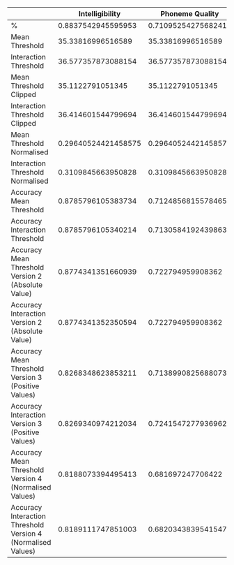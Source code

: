 | |  Intelligibility |  Phoneme Quality |  Mispronunciation |  Stress |  Intonation |  Pause Placement |  MTI | 
| ---- | ---- | ---- | ---- | ---- | ---- | ---- | ---- | 
| %|  0.8837542945595953 |  0.7109525427568241 |  0.5534413108317288 |  0.39947898969305695 |  0.6277419111262128 |  0.8336542454789142 |  0.5474383659908635 | 
| Mean Threshold| 35.33816996516589| 35.33816996516589 | 35.33816996516589 | 35.33816996516589 | 35.33816996516589 | 35.33816996516589 | 35.33816996516589 | 
| Interaction Threshold| 36.577357873088154| 36.577357873088154 | 36.577357873088154 | 36.577357873088154 | 36.577357873088154 | 36.577357873088154 | 36.577357873088154 | 
| Mean Threshold Clipped| 35.1122791051345| 35.1122791051345 | 35.1122791051345 | 35.1122791051345 | 35.1122791051345 | 35.1122791051345 | 35.1122791051345 | 
| Interaction Threshold Clipped| 36.414601544799694| 36.414601544799694 | 36.414601544799694 | 36.414601544799694 | 36.414601544799694 | 36.414601544799694 | 36.414601544799694 | 
| Mean Threshold Normalised| 0.29640524421458575| 0.29640524421458575 | 0.29640524421458575 | 0.29640524421458575 | 0.29640524421458575 | 0.29640524421458575 | 0.29640524421458575 | 
| Interaction Threshold Normalised| 0.3109845663950828| 0.3109845663950828 | 0.3109845663950828 | 0.3109845663950828 | 0.3109845663950828 | 0.3109845663950828 | 0.3109845663950828 | 
| Accuracy Mean Threshold| 0.8785796105383734| 0.7124856815578465 | 0.5647193585337915 | 0.4066437571592211 | 0.571919770773639 | 0.8304696449026345 | 0.520452230662335 | 
| Accuracy Interaction Threshold| 0.8785796105340214| 0.7130584192439863 | 0.56471936483929013 | 0.4066437571592211 | 0.571929985239010 | 0.8310423825887743 | 0.520585016897396 | 
| Accuracy Mean Threshold Version 2 (Absolute Value)| 0.8774341351660939 | 0.722794959908362 | 0.5715922107674685 | 0.41237113402061853 | 0.5619266055045872 | 0.845357873098154 | 0.557077502227953 | 
| Accuracy Interaction Version 2 (Absolute Value)| 0.8774341352350594 | 0.722794959908362 | 0.5715975240722274 | 0.41237143922591208 | 0.5616045845272206 | 0.845360824742268 | 0.557077502227953 | 
| Accuracy Mean Threshold Version 3 (Positive Values)| 0.8268348623853211 | 0.7138990825688073 | 0.5504587155963303 | 0.4094036697247706 | 0.5715922107674685 | 0.7993119266055047 | 0.556255776287344 | 
| Accuracy Interaction Version 3 (Positive Values)| 0.8269340974212034 | 0.7241547277936962 | 0.5507163323782235 | 0.4091690544412607 | 0.564523101674685 | 0.7994269340974212 | 0.556255776287344 | 
| Accuracy Mean Threshold Version 4 (Normalised Values)| 0.8188073394495413 | 0.681697247706422 | 0.5711009174311927 | 0.411697247706422 | 0.570446735395189 | 0.7925501432664757 | 0.525019015851980 | 
| Accuracy Interaction Threshold Version 4 (Normalised Values)| 0.8189111747851003 | 0.6820343839541547 | 0.5713467048710601 | 0.4120343839541547 | 0.5698739977090492 | 0.7924311926605505 | 0.525100908055805 | 

